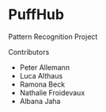 # PuffHub
Pattern Recognition Project

Contributors
- Peter Allemann
- Luca Althaus
- Ramona Beck
- Nathalie Froidevaux
- Albana Jaha
